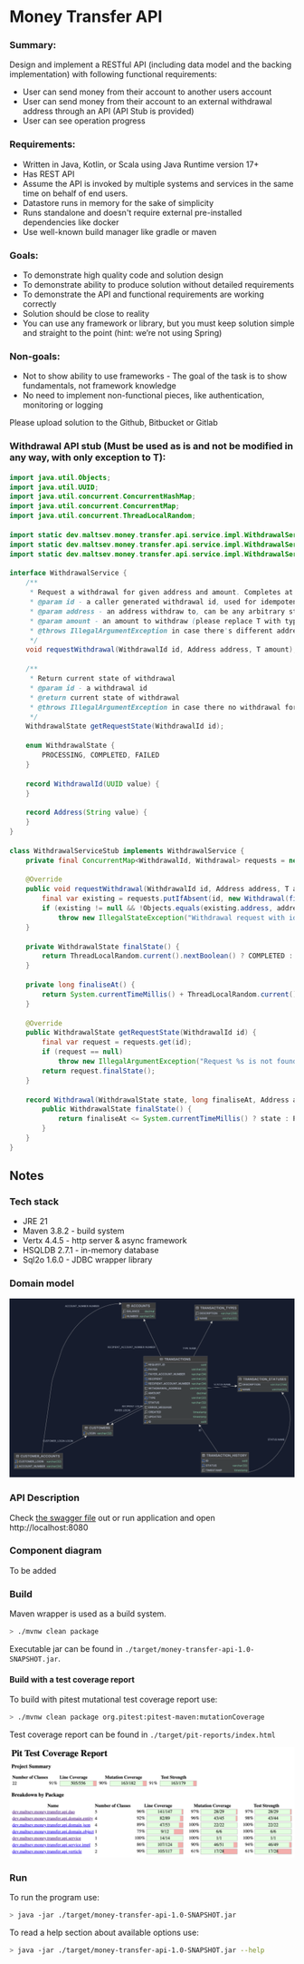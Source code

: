 # Money Transfer API #

### Summary:

Design and implement a RESTful API (including data model and the backing implementation) with following functional requirements:

- User can send money from their account to another users account
- User can send money from their account to an external withdrawal address through an API (API Stub is provided)
- User can see operation progress

### Requirements:

- Written in Java, Kotlin, or Scala using Java Runtime version 17+
- Has REST API
- Assume the API is invoked by multiple systems and services in the same time on behalf of end users.
- Datastore runs in memory for the sake of simplicity
- Runs standalone and doesn't require external pre-installed dependencies like docker
- Use well-known build manager like gradle or maven

### Goals:

- To demonstrate high quality code and solution design
- To demonstrate ability to produce solution without detailed requirements
- To demonstrate the API and functional requirements are working correctly
- Solution should be close to reality
- You can use any framework or library, but you must keep solution simple and straight to the point (hint: we’re not using Spring)

### Non-goals:

- Not to show ability to use frameworks - The goal of the task is to show fundamentals, not framework knowledge
- No need to implement non-functional pieces, like authentication, monitoring or logging

Please upload solution to the Github, Bitbucket or Gitlab

### Withdrawal API stub (Must be used as is and not be modified in any way, with only exception to T):

```java
import java.util.Objects;
import java.util.UUID;
import java.util.concurrent.ConcurrentHashMap;
import java.util.concurrent.ConcurrentMap;
import java.util.concurrent.ThreadLocalRandom;

import static dev.maltsev.money.transfer.api.service.impl.WithdrawalService.WithdrawalState.COMPLETED;
import static dev.maltsev.money.transfer.api.service.impl.WithdrawalService.WithdrawalState.FAILED;
import static dev.maltsev.money.transfer.api.service.impl.WithdrawalService.WithdrawalState.PROCESSING;

interface WithdrawalService {
    /**
     * Request a withdrawal for given address and amount. Completes at random moment between 1 and 10 seconds
     * @param id - a caller generated withdrawal id, used for idempotency
     * @param address - an address withdraw to, can be any arbitrary string
     * @param amount - an amount to withdraw (please replace T with type you want to use)
     * @throws IllegalArgumentException in case there's different address or amount for given id
     */
    void requestWithdrawal(WithdrawalId id, Address address, T amount); // Please substitute T with prefered type

    /**
     * Return current state of withdrawal
     * @param id - a withdrawal id
     * @return current state of withdrawal
     * @throws IllegalArgumentException in case there no withdrawal for the given id
     */
    WithdrawalState getRequestState(WithdrawalId id);

    enum WithdrawalState {
        PROCESSING, COMPLETED, FAILED
    }

    record WithdrawalId(UUID value) {
    }

    record Address(String value) {
    }
}

class WithdrawalServiceStub implements WithdrawalService {
    private final ConcurrentMap<WithdrawalId, Withdrawal> requests = new ConcurrentHashMap<>();

    @Override
    public void requestWithdrawal(WithdrawalId id, Address address, T amount) { // Please substitute T with prefered type
        final var existing = requests.putIfAbsent(id, new Withdrawal(finalState(), finaliseAt(), address, amount));
        if (existing != null && !Objects.equals(existing.address, address) && !Objects.equals(existing.amount, amount))
            throw new IllegalStateException("Withdrawal request with id[%s] is already present".formatted(id));
    }

    private WithdrawalState finalState() {
        return ThreadLocalRandom.current().nextBoolean() ? COMPLETED : FAILED;
    }

    private long finaliseAt() {
        return System.currentTimeMillis() + ThreadLocalRandom.current().nextLong(1000, 10000);
    }

    @Override
    public WithdrawalState getRequestState(WithdrawalId id) {
        final var request = requests.get(id);
        if (request == null)
            throw new IllegalArgumentException("Request %s is not found".formatted(id));
        return request.finalState();
    }

    record Withdrawal(WithdrawalState state, long finaliseAt, Address address, T amount) {
        public WithdrawalState finalState() {
            return finaliseAt <= System.currentTimeMillis() ? state : PROCESSING;
        }
    }
}

```

## Notes

### Tech stack

- JRE 21
- Maven 3.8.2 - build system
- Vertx 4.4.5 - http server & async framework
- HSQLDB 2.7.1 - in-memory database
- Sql2o 1.6.0 - JDBC wrapper library

### Domain model

![Domain model](./docs/domain.png)

### API Description

Check [the swagger file](./src/main/resources/swagger.yaml) out or run application and open http://localhost:8080

### Component diagram

To be added

### Build

Maven wrapper is used as a build system.

```bash
> ./mvnw clean package
```

Executable jar can be found in `./target/money-transfer-api-1.0-SNAPSHOT.jar`.

#### Build with a test coverage report

To build with pitest mutational test coverage report use:

```bash
> ./mvnw clean package org.pitest:pitest-maven:mutationCoverage
```

Test coverage report can be found in `./target/pit-reports/index.html`

![Coverage report](./docs/coverage.png)

### Run

To run the program use:

```bash
> java -jar ./target/money-transfer-api-1.0-SNAPSHOT.jar
```

To read a help section about available options use:

```bash
> java -jar ./target/money-transfer-api-1.0-SNAPSHOT.jar --help
```